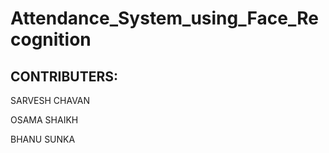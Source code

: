 # Attendance_System_using_Face_Recognition

## CONTRIBUTERS:
SARVESH CHAVAN

OSAMA SHAIKH

BHANU SUNKA